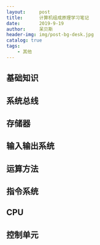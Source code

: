 ```yaml
---
layout:     post
title:      计算机组成原理学习笔记
date:       2019-9-19
author:     呆贝斯
header-img: img/post-bg-desk.jpg
catalog: true
tags:
    - 其他
---
```

## 基础知识

## 系统总线

## 存储器

## 输入输出系统

## 运算方法

## 指令系统

## CPU

## 控制单元